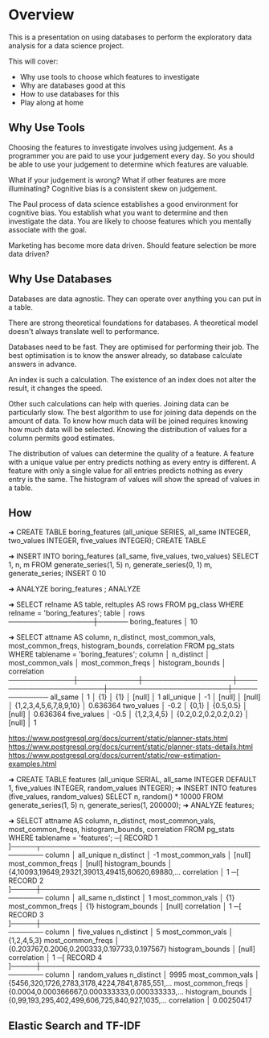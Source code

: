 Overview
========

This is a presentation on using databases to perform the exploratory data analysis for a data science project.

This will cover:
 * Why use tools to choose which features to investigate
 * Why are databases good at this
 * How to use databases for this
 * Play along at home

Why Use Tools
-------------

Choosing the features to investigate involves using judgement.
As a programmer you are paid to use your judgement every day.
So you should be able to use your judgement to determine which features are valuable.

What if your judgement is wrong?
What if other features are more illuminating?
Cognitive bias is a consistent skew on judgement.

The Paul process of data science establishes a good environment for cognitive bias.
You establish what you want to determine and then investigate the data.
You are likely to choose features which you mentally associate with the goal.

Marketing has become more data driven.
Should feature selection be more data driven?

Why Use Databases
-----------------

Databases are data agnostic.
They can operate over anything you can put in a table.

There are strong theoretical foundations for databases.
A theoretical model doesn't always translate well to performance.

Databases need to be fast.
They are optimised for performing their job.
The best optimisation is to know the answer already, so database calculate answers in advance.

An index is such a calculation.
The existence of an index does not alter the result, it changes the speed.

Other such calculations can help with queries.
Joining data can be particularly slow.
The best algorithm to use for joining data depends on the amount of data.
To know how much data will be joined requires knowing how much data will be selected.
Knowing the distribution of values for a column permits good estimates.

The distribution of values can determine the quality of a feature.
A feature with a unique value per entry predicts nothing as every entry is different.
A feature with only a single value for all entries predicts nothing as every entry is the same.
The histogram of values will show the spread of values in a table.

How
---

➜ CREATE TABLE boring_features (all_unique SERIES, all_same INTEGER, two_values INTEGER, five_values INTEGER);
CREATE TABLE

➜ INSERT INTO boring_features (all_same, five_values, two_values) SELECT 1, n, m FROM generate_series(1, 5) n, generate_series(0, 1) m, generate_series;
INSERT 0 10

➜ ANALYZE boring_features ;
ANALYZE

➜ SELECT relname AS table, reltuples AS rows FROM pg_class WHERE relname = 'boring_features';
      table      │ rows
─────────────────┼──────
 boring_features │   10

➜ SELECT attname AS column, n_distinct, most_common_vals, most_common_freqs, histogram_bounds, correlation FROM pg_stats WHERE tablename = 'boring_features';
   column    │ n_distinct │ most_common_vals │   most_common_freqs   │    histogram_bounds    │ correlation
─────────────┼────────────┼──────────────────┼───────────────────────┼────────────────────────┼─────────────
 all_same    │          1 │ {1}              │ {1}                   │ [null]                 │           1
 all_unique  │         -1 │ [null]           │ [null]                │ {1,2,3,4,5,6,7,8,9,10} │    0.636364
 two_values  │       -0.2 │ {0,1}            │ {0.5,0.5}             │ [null]                 │    0.636364
 five_values │       -0.5 │ {1,2,3,4,5}      │ {0.2,0.2,0.2,0.2,0.2} │ [null]                 │           1

https://www.postgresql.org/docs/current/static/planner-stats.html
https://www.postgresql.org/docs/current/static/planner-stats-details.html
https://www.postgresql.org/docs/current/static/row-estimation-examples.html

➜ CREATE TABLE features
    (all_unique SERIAL, all_same INTEGER DEFAULT 1, five_values INTEGER, random_values INTEGER);
➜ INSERT INTO features
    (five_values, random_values)
    SELECT n, random() * 10000
        FROM generate_series(1, 5) n, generate_series(1, 200000);
➜ ANALYZE features;

➜ SELECT attname AS column, n_distinct, most_common_vals, most_common_freqs, histogram_bounds, correlation FROM pg_stats WHERE tablename = 'features';
─[ RECORD 1 ]─────┬───────────────────────────────────────────────────
column            │ all_unique
n_distinct        │ -1
most_common_vals  │ [null]
most_common_freqs │ [null]
histogram_bounds  │ {4,10093,19649,29321,39013,49415,60620,69880,...
correlation       │ 1
─[ RECORD 2 ]─────┼───────────────────────────────────────────────────
column            │ all_same
n_distinct        │ 1
most_common_vals  │ {1}
most_common_freqs │ {1}
histogram_bounds  │ [null]
correlation       │ 1
─[ RECORD 3 ]─────┼───────────────────────────────────────────────────
column            │ five_values
n_distinct        │ 5
most_common_vals  │ {1,2,4,5,3}
most_common_freqs │ {0.203767,0.2006,0.200333,0.197733,0.197567}
histogram_bounds  │ [null]
correlation       │ 1
─[ RECORD 4 ]─────┼───────────────────────────────────────────────────
column            │ random_values
n_distinct        │ 9995
most_common_vals  │ {5456,320,1726,2783,3178,4224,7841,8785,551,...
most_common_freqs │ {0.0004,0.000366667,0.000333333,0.000333333,...
histogram_bounds  │ {0,99,193,295,402,499,606,725,840,927,1035,...
correlation       │ 0.00250417


Elastic Search and TF-IDF
-------------------------
